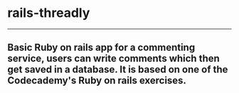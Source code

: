 # rails-threadly
-----------
Basic Ruby on rails app for a commenting service, users can write comments which then get saved in a database. It is based on one of the Codecademy's Ruby on rails exercises.
-----------
